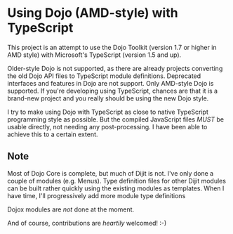 Using Dojo (AMD-style) with TypeScript
======================================

This project is an attempt to use the Dojo Toolkit (version 1.7 or higher in AMD style) with Microsoft's TypeScript (version 1.5 and up).

Older-style Dojo is not supported, as there are already projects converting the old Dojo API files to TypeScript module definitions.  Deprecated interfaces and features in Dojo are not support.  Only AMD-style Dojo is supported.  If you're developing using TypeScript, chances are that it is a brand-new project and you really should be using the new Dojo style.

I try to make using Dojo with TypeScript as close to native TypeScript programming style as possible.  But the compiled JavaScript files *MUST* be usable directly, not needing any post-processing.  I have been able to achieve this to a certain extent.


Note
----

Most of Dojo Core is complete, but much of Dijit is not.  I've only done a couple of modules (e.g. Menus).  Type definition files for other Dijit modules can be built rather quickly using the existing modules as templates.  When I have time, I'll progressively add more module type definitions

Dojox modules are *not* done at the moment.

And of course, contributions are *heartily* welcomed!  :-)
